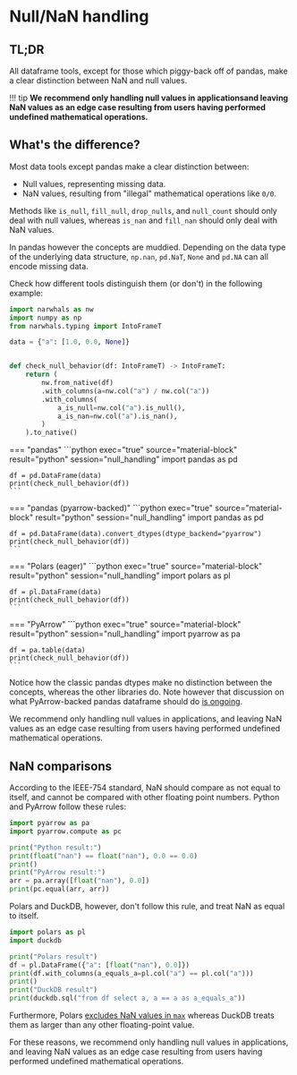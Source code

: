 # Null/NaN handling

## TL;DR

All dataframe tools, except for those which piggy-back off of pandas, make a clear
distinction between NaN and null values. 

!!! tip
    **We recommend only handling null values in applicationsand leaving NaN values as an 
    edge case resulting from users having performed undefined mathematical operations.**

## What's the difference?

Most data tools except pandas make a clear distinction between:

- Null values, representing missing data.
- NaN values, resulting from "illegal" mathematical operations like `0/0`.

Methods like `is_null`, `fill_null`, `drop_nulls`, and `null_count` should only deal with null values,
whereas `is_nan` and `fill_nan` should only deal with NaN values.

In pandas however the concepts are muddied. Depending on the data type of the underlying data structure,
`np.nan`, `pd.NaT`, `None` and `pd.NA` can all encode missing data.

Check how different tools distinguish them (or don't) in the following example:

```python exec="1" source="above" session="null_handling"
import narwhals as nw
import numpy as np
from narwhals.typing import IntoFrameT

data = {"a": [1.0, 0.0, None]}


def check_null_behavior(df: IntoFrameT) -> IntoFrameT:
    return (
        nw.from_native(df)
        .with_columns(a=nw.col("a") / nw.col("a"))
        .with_columns(
            a_is_null=nw.col("a").is_null(),
            a_is_nan=nw.col("a").is_nan(),
        )
    ).to_native()
```

=== "pandas"
    ```python exec="true" source="material-block" result="python" session="null_handling"
    import pandas as pd

    df = pd.DataFrame(data)
    print(check_null_behavior(df))
    ```

=== "pandas (pyarrow-backed)"
    ```python exec="true" source="material-block" result="python" session="null_handling"
    import pandas as pd

    df = pd.DataFrame(data).convert_dtypes(dtype_backend="pyarrow")
    print(check_null_behavior(df))
    ```

=== "Polars (eager)"
    ```python exec="true" source="material-block" result="python" session="null_handling"
    import polars as pl

    df = pl.DataFrame(data)
    print(check_null_behavior(df))
    ```

=== "PyArrow"
    ```python exec="true" source="material-block" result="python" session="null_handling"
    import pyarrow as pa

    df = pa.table(data)
    print(check_null_behavior(df))
    ```

Notice how the classic pandas dtypes make no distinction between the concepts, whereas the other
libraries do. Note however that discussion on what PyArrow-backed pandas dataframe should do
[is ongoing](https://github.com/pandas-dev/pandas/issues/32265).

We recommend only handling null values in applications,
and leaving NaN values as an edge case resulting from users having performed undefined mathematical
operations.

## NaN comparisons

According to the IEEE-754 standard, NaN should compare as not equal to itself, and cannot
be compared with other floating point numbers. Python and PyArrow follow these rules:

```python exec="1" source="above" session="nan-comparisons" result="python"
import pyarrow as pa
import pyarrow.compute as pc

print("Python result:")
print(float("nan") == float("nan"), 0.0 == 0.0)
print()
print("PyArrow result:")
arr = pa.array([float("nan"), 0.0])
print(pc.equal(arr, arr))
```

Polars and DuckDB, however, don't follow this rule, and treat NaN as equal to itself.

```python exec="1" source="above" session="nan-comparisons" result="python"
import polars as pl
import duckdb

print("Polars result")
df = pl.DataFrame({"a": [float("nan"), 0.0]})
print(df.with_columns(a_equals_a=pl.col("a") == pl.col("a")))
print()
print("DuckDB result")
print(duckdb.sql("from df select a, a == a as a_equals_a"))
```

Furthermore, Polars [excludes NaN values in `max`](https://github.com/pola-rs/polars/issues/23635)
whereas DuckDB treats them as larger than any other floating-point value.

For these reasons, we recommend only handling null values in applications,
and leaving NaN values as an edge case resulting from users having performed undefined mathematical
operations.
